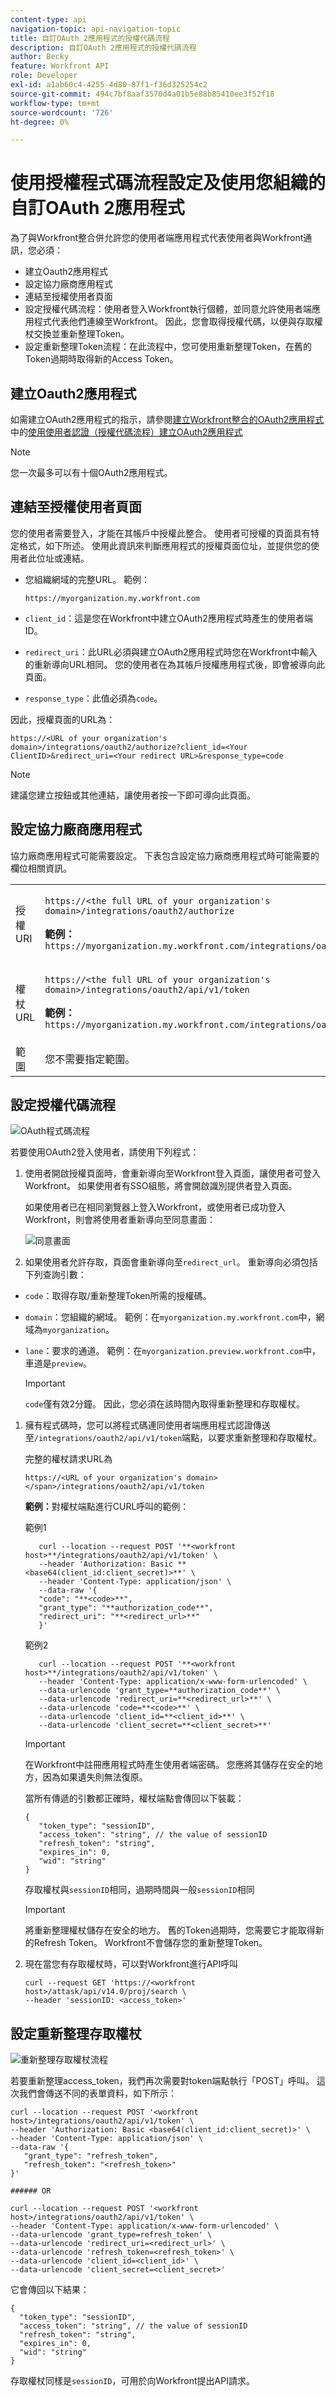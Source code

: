 ```yaml
---
content-type: api
navigation-topic: api-navigation-topic
title: 自訂OAuth 2應用程式的授權代碼流程
description: 自訂OAuth 2應用程式的授權代碼流程
author: Becky
feature: Workfront API
role: Developer
exl-id: a1ab60c4-4255-4d80-87f1-f36d325254c2
source-git-commit: 494c7bf8aaf3570d4a01b5e88b85410ee3f52f18
workflow-type: tm+mt
source-wordcount: '726'
ht-degree: 0%

---
```



# 使用授權程式碼流程設定及使用您組織的自訂OAuth 2應用程式

為了與Workfront整合併允許您的使用者端應用程式代表使用者與Workfront通訊，您必須：

* 建立Oauth2應用程式
* 設定協力廠商應用程式
* 連結至授權使用者頁面
* 設定授權代碼流程：使用者登入Workfront執行個體，並同意允許使用者端應用程式代表他們連線至Workfront。 因此，您會取得授權代碼，以便與存取權杖交換並重新整理Token。
* 設定重新整理Token流程：在此流程中，您可使用重新整理Token，在舊的Token過期時取得新的Access Token。

## 建立Oauth2應用程式

如需建立OAuth2應用程式的指示，請參閱[建立Workfront整合的OAuth2應用程式](../../administration-and-setup/configure-integrations/create-oauth-application.md)中的[使用使用者認證（授權代碼流程）建立OAuth2應用程式](../../administration-and-setup/configure-integrations/create-oauth-application.md#create3)

>[!NOTE]
>
>您一次最多可以有十個OAuth2應用程式。

## 連結至授權使用者頁面

您的使用者需要登入，才能在其帳戶中授權此整合。 使用者可授權的頁面具有特定格式，如下所述。 使用此資訊來判斷應用程式的授權頁面位址，並提供您的使用者此位址或連結。

* 您組織網域的完整URL。 範例：

  ```
  https://myorganization.my.workfront.com
  ```


* `client_id`：這是您在Workfront中建立OAuth2應用程式時產生的使用者端ID。

* `redirect_uri`：此URL必須與建立OAuth2應用程式時您在Workfront中輸入的重新導向URL相同。 您的使用者在為其帳戶授權應用程式後，即會被導向此頁面。

* `response_type`：此值必須為`code`。

因此，授權頁面的URL為：

```
https://<URL of your organization's domain>/integrations/oauth2/authorize?client_id=<Your ClientID>&redirect_uri=<Your redirect URL>&response_type=code
```

>[!NOTE]
>
>建議您建立按鈕或其他連結，讓使用者按一下即可導向此頁面。

## 設定協力廠商應用程式

協力廠商應用程式可能需要設定。 下表包含設定協力廠商應用程式時可能需要的欄位相關資訊。

<table style="table-layout:auto"> 
 <col> 
 <col> 
 <tbody> 
  <tr> 
   <td role="rowheader">授權URI</td> 
   <td> <p><code>https://&lt;the full URL of your organization's domain&gt;/integrations/oauth2/authorize</code> </p> <p class="example" data-mc-autonum="<b>Example: </b>"><span class="autonumber"><span><b>範例： </b></span></span><code> https://myorganization.my.workfront.com/integrations/oauth2/authorize</code> </p> </td> 
  </tr> 
  <tr> 
   <td role="rowheader">權杖URL</td> 
   <td> <p><code>https://&lt;the full URL of your organization's domain&gt;/integrations/oauth2/api/v1/token</code> </p> <p class="example" data-mc-autonum="<b>Example: </b>"><span class="autonumber"><span><b>範例： </b></span></span><code>https://myorganization.my.workfront.com/integrations/oauth2/api/v1/token</code> </p> </td> 
  </tr> 
  <tr> 
   <td role="rowheader">範圍</td> 
   <td>您不需要指定範圍。 </td> 
  </tr> 
 </tbody> 
</table>

## 設定授權代碼流程

![OAuth程式碼流程](assets/oauth-2-authorization-code-flow.png)

若要使用OAuth2登入使用者，請使用下列程式：

1. 使用者開啟授權頁面時，會重新導向至Workfront登入頁面，讓使用者可登入Workfront。 如果使用者有SSO組態，將會開啟識別提供者登入頁面。

   如果使用者已在相同瀏覽器上登入Workfront，或使用者已成功登入Workfront，則會將使用者重新導向至同意畫面：

   ![同意畫面](assets/consent-screen-350x227.png)

1. 如果使用者允許存取，頁面會重新導向至`redirect_url`。 重新導向必須包括下列查詢引數：

* `code`：取得存取/重新整理Token所需的授權碼。
* `domain`：您組織的網域。 範例：在`myorganization.my.workfront.com`中，網域為`myorganization`。
* `lane`：要求的通道。 範例：在`myorganization.preview.workfront.com`中，車道是`preview`。

  >[!IMPORTANT]
  >
  >`code`僅有效2分鐘。 因此，您必須在該時間內取得重新整理和存取權杖。

1. 擁有程式碼時，您可以將程式碼連同使用者端應用程式認證傳送至`/integrations/oauth2/api/v1/token`端點，以要求重新整理和存取權杖。

   完整的權杖請求URL為

   ```
   https://<URL of your organization's domain></span>/integrations/oauth2/api/v1/token
   ```

   **範例：**&#x200B;對權杖端點進行CURL呼叫的範例：

   範例1

   ```
      curl --location --request POST '**<workfront host>**/integrations/oauth2/api/v1/token' \
      --header 'Authorization: Basic **<base64(client_id:client_secret)>**' \
      --header 'Content-Type: application/json' \
      --data-raw '{
      "code": "**<code>**",
      "grant_type": "**authorization_code**",
      "redirect_uri": "**<redirect_url>**"
      }'
   ```

   範例2

   ```
      curl --location --request POST '**<workfront host>**/integrations/oauth2/api/v1/token' \
      --header 'Content-Type: application/x-www-form-urlencoded' \
      --data-urlencode 'grant_type=**authorization_code**' \
      --data-urlencode 'redirect_uri=**<redirect_url>**' \
      --data-urlencode 'code=**<code>**' \
      --data-urlencode 'client_id=**<client_id>**' \
      --data-urlencode 'client_secret=**<client_secret>**'  
   ```


   >[!IMPORTANT]
   >
   > 在Workfront中註冊應用程式時產生使用者端密碼。 您應將其儲存在安全的地方，因為如果遺失則無法復原。

   當所有傳遞的引數都正確時，權杖端點會傳回以下裝載：

   ```
   {
      "token_type": "sessionID",
      "access_token": "string", // the value of sessionID
      "refresh_token": "string",
      "expires_in": 0,
      "wid": "string"
   }
   ```

   存取權杖與```sessionID```相同，過期時間與一般```sessionID```相同

   >[!IMPORTANT]
   >
   > 將重新整理權杖儲存在安全的地方。 舊的Token過期時，您需要它才能取得新的Refresh Token。 Workfront不會儲存您的重新整理Token。

1. 現在當您有存取權杖時，可以對Workfront進行API呼叫

   ```
   curl --request GET 'https://<workfront host>/attask/api/v14.0/proj/search \
   --header 'sessionID: <access_token>'
   ```

## 設定重新整理存取權杖

![重新整理存取權杖流程](assets/refresh-access-token-flow-350x142.png)

若要重新整理access_token，我們再次需要對token端點執行「POST」呼叫。 這次我們會傳送不同的表單資料，如下所示：

```
curl --location --request POST '<workfront host>/integrations/oauth2/api/v1/token' \
--header 'Authorization: Basic <base64(client_id:client_secret)>' \
--header 'Content-Type: application/json' \
--data-raw '{
   "grant_type": "refresh_token",
   "refresh_token": "<refresh_token>"
}'

###### OR

curl --location --request POST '<workfront host>/integrations/oauth2/api/v1/token' \
--header 'Content-Type: application/x-www-form-urlencoded' \
--data-urlencode 'grant_type=refresh_token' \
--data-urlencode 'redirect_uri=<redirect_url>' \
--data-urlencode 'refresh_token=<refresh_token>' \
--data-urlencode 'client_id=<client_id>' \
--data-urlencode 'client_secret=<client_secret>'
```

它會傳回以下結果：

```
{
  "token_type": "sessionID",
  "access_token": "string", // the value of sessionID
  "refresh_token": "string",
  "expires_in": 0,
  "wid": "string"
}
```

存取權杖同樣是`sessionID`，可用於向Workfront提出API請求。
